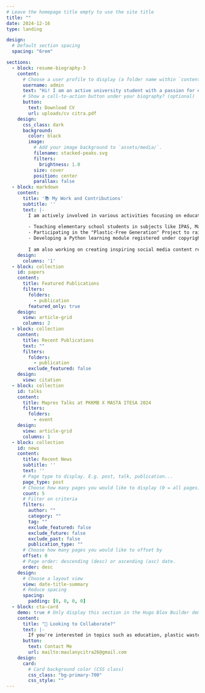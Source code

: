 ```yaml
---
# Leave the homepage title empty to use the site title
title: ""
date: 2024-12-16
type: landing

design:
  # Default section spacing
  spacing: "6rem"

sections:
  - block: resume-biography-3
    content:
      # Choose a user profile to display (a folder name within `content/authors/`)
      username: admin
      text: "Hi! I am an active university student with a passion for education, technology, and environmental sustainability. I believe in the power of collaboration to create meaningful and impactful change."
      # Show a call-to-action button under your biography? (optional)
      button:
        text: Download CV
        url: uploads/cv citra.pdf
    design:
      css_class: dark
      background:
        color: black
        image:
          # Add your image background to `assets/media/`.
          filename: stacked-peaks.svg
          filters:
            brightness: 1.0
          size: cover
          position: center
          parallax: false
  - block: markdown
    content:
      title: '📚 My Work and Contributions'
      subtitle: ''
      text: |-
        I am actively involved in various activities focusing on education, plastic waste management, and technology development. Here are some of my key focuses:
        
        - Teaching elementary school students in subjects like IPAS, Mathematics, and Javanese Language.
        - Participating in the "Plastic-Free Generation" Project to raise environmental awareness.
        - Developing a Python learning module registered under copyright protection (HaKI).
        
        I am also working on creating inspiring social media content related to education and the laundry business I manage. Feel free to reach out for collaboration!😃
    design:
      columns: '1'
  - block: collection
    id: papers
    content:
      title: Featured Publications
      filters:
        folders:
          - publication
        featured_only: true
    design:
      view: article-grid
      columns: 2
  - block: collection
    content:
      title: Recent Publications
      text: ""
      filters:
        folders:
          - publication
        exclude_featured: false
    design:
      view: citation
  - block: collection
    id: talks
    content:
      title: Mapres Talks at PKKMB X MASTA ITESA 2024
      filters:
        folders:
          - event
    design:
      view: article-grid
      columns: 1
  - block: collection
    id: news
    content:
      title: Recent News
      subtitle: ''
      text: ''
      # Page type to display. E.g. post, talk, publication...
      page_type: post
      # Choose how many pages you would like to display (0 = all pages)
      count: 5
      # Filter on criteria
      filters:
        author: ""
        category: ""
        tag: ""
        exclude_featured: false
        exclude_future: false
        exclude_past: false
        publication_type: ""
      # Choose how many pages you would like to offset by
      offset: 0
      # Page order: descending (desc) or ascending (asc) date.
      order: desc
    design:
      # Choose a layout view
      view: date-title-summary
      # Reduce spacing
      spacing:
        padding: [0, 0, 0, 0]
  - block: cta-card
    demo: true # Only display this section in the Hugo Blox Builder demo site
    content:
      title: "🌟 Looking to Collaborate?"
      text: |-
        If you're interested in topics such as education, plastic waste management, or technology development, don't hesitate to reach out. Together, we can make a bigger impact!
      button:
        text: Contact Me
        url: mailto:maulanycitra26@gmail.com
    design:
      card:
        # Card background color (CSS class)
        css_class: "bg-primary-700"
        css_style: ""
---
```

